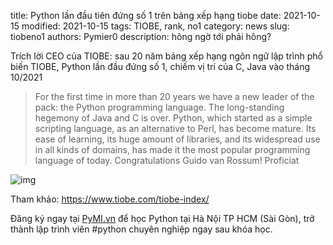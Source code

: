 title: Python lần đầu tiên đứng số 1 trên bảng xếp hạng tiobe
date: 2021-10-15
modified: 2021-10-15
tags: TIOBE, rank, no1
category: news
slug: tiobeno1
authors: Pymier0
description: hông ngờ tới phải hông?

Trích lời CEO của TIOBE: sau 20 năm bảng xếp hạng ngôn ngữ lập trình phổ biến
TIOBE, Python lần đầu đứng số 1, chiếm vị trí của C, Java vào tháng 10/2021

>  For the first time in more than 20 years we have a new leader of the pack: the Python programming language. The long-standing hegemony of Java and C is over. Python, which started as a simple scripting language, as an alternative to Perl, has become mature. Its ease of learning, its huge amount of libraries, and its widespread use in all kinds of domains, has made it the most popular programming language of today. Congratulations Guido van Rossum! Proficiat

![img](https://images.unsplash.com/photo-1591708441374-07a209f5cac8?crop=entropy&cs=tinysrgb&fit=max&fm=jpg&ixid=MnwyMzI1MzN8MHwxfHJhbmRvbXx8fHx8fHx8fDE2MzQyNjI3MDY&ixlib=rb-1.2.1&q=80&w=600)

Tham khảo: 
https://www.tiobe.com/tiobe-index/

Đăng ký ngay tại [PyMI.vn](https://pymi.vn) để học Python tại Hà Nội TP HCM (Sài Gòn),
trở thành lập trình viên #python chuyên nghiệp ngay sau khóa học.
